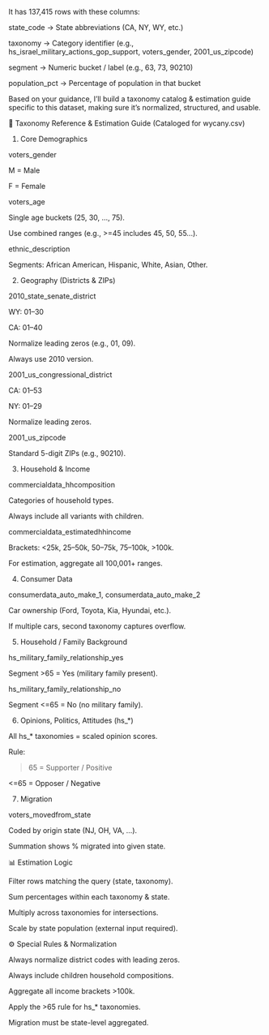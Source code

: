 It has 137,415 rows with these columns:

state_code → State abbreviations (CA, NY, WY, etc.)

taxonomy → Category identifier (e.g., hs_israel_military_actions_gop_support, voters_gender, 2001_us_zipcode)

segment → Numeric bucket / label (e.g., 63, 73, 90210)

population_pct → Percentage of population in that bucket

Based on your guidance, I’ll build a taxonomy catalog & estimation guide specific to this dataset, making sure it’s normalized, structured, and usable.

📑 Taxonomy Reference & Estimation Guide (Cataloged for wycany.csv)
1. Core Demographics

voters_gender

M = Male

F = Female

voters_age

Single age buckets (25, 30, …, 75).

Use combined ranges (e.g., >=45 includes 45, 50, 55...).

ethnic_description

Segments: African American, Hispanic, White, Asian, Other.

2. Geography (Districts & ZIPs)

2010_state_senate_district

WY: 01–30

CA: 01–40

Normalize leading zeros (e.g., 01, 09).

Always use 2010 version.

2001_us_congressional_district

CA: 01–53

NY: 01–29

Normalize leading zeros.

2001_us_zipcode

Standard 5-digit ZIPs (e.g., 90210).

3. Household & Income

commercialdata_hhcomposition

Categories of household types.

Always include all variants with children.

commercialdata_estimatedhhincome

Brackets: <25k, 25–50k, 50–75k, 75–100k, >100k.

For estimation, aggregate all 100,001+ ranges.

4. Consumer Data

consumerdata_auto_make_1, consumerdata_auto_make_2

Car ownership (Ford, Toyota, Kia, Hyundai, etc.).

If multiple cars, second taxonomy captures overflow.

5. Household / Family Background

hs_military_family_relationship_yes

Segment >65 = Yes (military family present).

hs_military_family_relationship_no

Segment <=65 = No (no military family).

6. Opinions, Politics, Attitudes (hs_*)

All hs_* taxonomies = scaled opinion scores.

Rule:

>65 = Supporter / Positive

<=65 = Opposer / Negative

7. Migration

voters_movedfrom_state

Coded by origin state (NJ, OH, VA, …).

Summation shows % migrated into given state.

📊 Estimation Logic

Filter rows matching the query (state, taxonomy).

Sum percentages within each taxonomy & state.

Multiply across taxonomies for intersections.

Scale by state population (external input required).

⚙️ Special Rules & Normalization

Always normalize district codes with leading zeros.

Always include children household compositions.

Aggregate all income brackets >100k.

Apply the >65 rule for hs_* taxonomies.

Migration must be state-level aggregated.